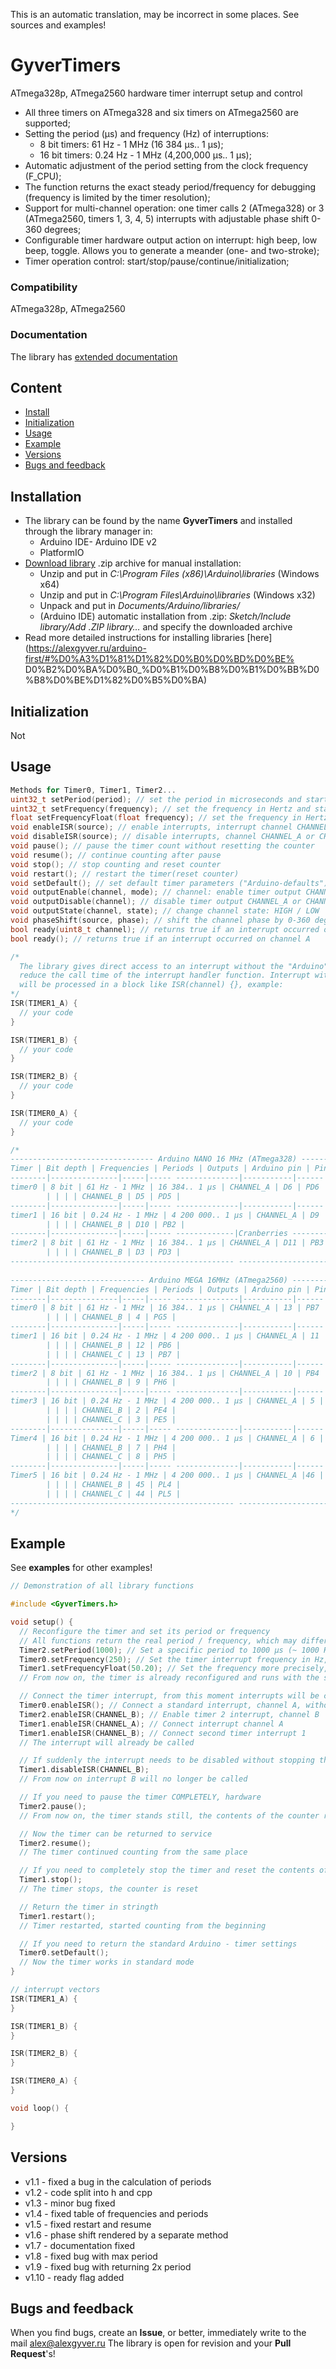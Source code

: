 This is an automatic translation, may be incorrect in some places. See sources and examples!

# GyverTimers
ATmega328p, ATmega2560 hardware timer interrupt setup and control
- All three timers on ATmega328 and six timers on ATmega2560 are supported;
- Setting the period (µs) and frequency (Hz) of interruptions:
    - 8 bit timers: 61 Hz - 1 MHz (16 384 µs.. 1 µs);
    - 16 bit timers: 0.24 Hz - 1 MHz (4,200,000 µs.. 1 µs);
- Automatic adjustment of the period setting from the clock frequency (F_CPU);
- The function returns the exact steady period/frequency for debugging (frequency is limited by the timer resolution);
- Support for multi-channel operation: one timer calls 2 (ATmega328) or
3 (ATmega2560, timers 1, 3, 4, 5) interrupts with adjustable phase shift 0-360 degrees;
- Configurable timer hardware output action on interrupt: high beep, low beep, toggle.
Allows you to generate a meander (one- and two-stroke);
- Timer operation control: start/stop/pause/continue/initialization;

### Compatibility
ATmega328p, ATmega2560

### Documentation
The library has [extended documentation](https://alexgyver.ru/GyverTimers/)

## Content
- [Install](#install)
- [Initialization](#init)
- [Usage](#usage)
- [Example](#example)
- [Versions](#versions)
- [Bugs and feedback](#feedback)

<a id="install"></a>
## Installation
- The library can be found by the name **GyverTimers** and installed through the library manager in:
    - Arduino IDE- Arduino IDE v2
    - PlatformIO
- [Download library](https://github.com/GyverLibs/GyverTimers/archive/refs/heads/main.zip) .zip archive for manual installation:
    - Unzip and put in *C:\Program Files (x86)\Arduino\libraries* (Windows x64)
    - Unzip and put in *C:\Program Files\Arduino\libraries* (Windows x32)
    - Unpack and put in *Documents/Arduino/libraries/*
    - (Arduino IDE) automatic installation from .zip: *Sketch/Include library/Add .ZIP library…* and specify the downloaded archive
- Read more detailed instructions for installing libraries [here] (https://alexgyver.ru/arduino-first/#%D0%A3%D1%81%D1%82%D0%B0%D0%BD%D0%BE% D0%B2%D0%BA%D0%B0_%D0%B1%D0%B8%D0%B1%D0%BB%D0%B8%D0%BE%D1%82%D0%B5%D0%BA)

<a id="init"></a>
## Initialization
Not

<a id="usage"></a>
## Usage
```cpp
Methods for Timer0, Timer1, Timer2...
uint32_t setPeriod(period); // set the period in microseconds and start the timer. Returns the real period (accuracy is limited by the resolution of the timer).
uint32_t setFrequency(frequency); // set the frequency in Hertz and start the timer. Returns the actual frequency (accuracy is limited by the resolution of the timer).
float setFrequencyFloat(float frequency); // set the frequency in Hertz and start the timer, decimals are allowed. Returns the actual frequency (accuracy is limited by the resolution of the timer).
void enableISR(source); // enable interrupts, interrupt channel CHANNEL_A or CHANNEL_B (+ CHANNEL_C for Mega2560)
void disableISR(source); // disable interrupts, channel CHANNEL_A or CHANNEL_B. The counting of the timer does not stop (channel A will be turned off without specifying the parameters).
void pause(); // pause the timer count without resetting the counter
void resume(); // continue counting after pause
void stop(); // stop counting and reset counter
void restart(); // restart the timer(reset counter)
void setDefault(); // set default timer parameters ("Arduino-defaults")
void outputEnable(channel, mode); // channel: enable timer output CHANNEL_A or CHANNEL_B (+ CHANNEL_C for Mega2560). Mode: TOGGLE_PIN, CLEAR_PIN, SET_PIN (toggle/disable/enable pin by interrupt)
void outputDisable(channel); // disable timer output CHANNEL_A or CHANNEL_B (+ CHANNEL_C for Mega2560, see timer table)
void outputState(channel, state); // change channel state: HIGH / LOW
void phaseShift(source, phase); // shift the channel phase by 0-360 degrees (for 8 bit timers, only channel B moves)
bool ready(uint8_t channel); // returns true if an interrupt occurred on the specified channel
bool ready(); // returns true if an interrupt occurred on channel A

/*
  The library gives direct access to an interrupt without the "Arduino" attachInterrupt, which allows
  reduce the call time of the interrupt handler function. Interrupt with configured frequency
  will be processed in a block like ISR(channel) {}, example:
*/
ISR(TIMER1_A) {
  // your code
}

ISR(TIMER1_B) {
  // your code
}

ISR(TIMER2_B) {
  // your code
}

ISR(TIMER0_A) {
  // your code
}

/*
-------------------------------- Arduino NANO 16 MHz (ATmega328) ----------- ------------------------
Timer | Bit depth | Frequencies | Periods | Outputs | Arduino pin | Pin MK |
--------|---------------|-----|----- --------------|-----------|------|------- |
timer0 | 8 bit | 61 Hz - 1 MHz | 16 384.. 1 µs | CHANNEL_A | D6 | PD6 |
        | | | | CHANNEL_B | D5 | PD5 |
--------|---------------|-----|----- --------------|-----------|------|------- |
timer1 | 16 bit | 0.24 Hz - 1 MHz | 4 200 000.. 1 µs | CHANNEL_A | D9 | PB1 |
        | | | | CHANNEL_B | D10 | PB2 |
--------|---------------|-----|----- -------------|Cranberries -----------|-------|-------|
timer2 | 8 bit | 61 Hz - 1 MHz | 16 384.. 1 µs | CHANNEL_A | D11 | PB3 |
        | | | | CHANNEL_B | D3 | PD3 |
-------------------------------------------------- --------------------------------------------------
                        
------------------------------ Arduino MEGA 16MHz (ATmega2560) ------------- -----------------------
Timer | Bit depth | Frequencies | Periods | Outputs | Arduino pin | Pin MK |
--------|---------------|-----|----- --------------|-----------|------|------- |
timer0 | 8 bit | 61 Hz - 1 MHz | 16 384.. 1 µs | CHANNEL_A | 13 | PB7 |
        | | | | CHANNEL_B | 4 | PG5 |
--------|---------------|-----|----- --------------|-----------|------|------- |
timer1 | 16 bit | 0.24 Hz - 1 MHz | 4 200 000.. 1 µs | CHANNEL_A | 11 | PB5 |
        | | | | CHANNEL_B | 12 | PB6 |
        | | | | CHANNEL_C | 13 | PB7 |
--------|---------------|-----|----- --------------|-----------|------|------- |
timer2 | 8 bit | 61 Hz - 1 MHz | 16 384.. 1 µs | CHANNEL_A | 10 | PB4 |
        | | | | CHANNEL_B | 9 | PH6 |
--------|---------------|-----|----- --------------|-----------|------|------- |
timer3 | 16 bit | 0.24 Hz - 1 MHz | 4 200 000.. 1 µs | CHANNEL_A | 5 | PE3 |
        | | | | CHANNEL_B | 2 | PE4 |
        | | | | CHANNEL_C | 3 | PE5 |
--------|---------------|-----|----- --------------|-----------|------|------- |
Timer4 | 16 bit | 0.24 Hz - 1 MHz | 4 200 000.. 1 µs | CHANNEL_A | 6 | PH3 |
        | | | | CHANNEL_B | 7 | PH4 |
        | | | | CHANNEL_C | 8 | PH5 |
--------|---------------|-----|----- --------------|-----------|------|------- |
Timer5 | 16 bit | 0.24 Hz - 1 MHz | 4 200 000.. 1 µs | CHANNEL_A |46 | PL3 |
        | | | | CHANNEL_B | 45 | PL4 |
        | | | | CHANNEL_C | 44 | PL5 |
-------------------------------------------------- --------------------------------------------------
*/
```

<a id="example"></a>
## Example
See **examples** for other examples!
```cpp
// Demonstration of all library functions

#include <GyverTimers.h>

void setup() {
  // Reconfigure the timer and set its period or frequency
  // All functions return the real period / frequency, which may differ from the entered ones
  Timer2.setPeriod(1000); // Set a specific period to 1000 µs (~ 1000 Hz), will return the real period in µs
  Timer0.setFrequency(250); // Set the timer interrupt frequency in Hz, returns the actual frequency in hertz
  Timer1.setFrequencyFloat(50.20); // Set the frequency more precisely, in fractional numbers, relevant for low frequencies and timer 1
  // From now on, the timer is already reconfigured and runs with the selected frequency / period

  // Connect the timer interrupt, from this moment interrupts will be called
  Timer0.enableISR(); // Connect a standard interrupt, channel A, without phase shift
  Timer2.enableISR(CHANNEL_B); // Enable timer 2 interrupt, channel B
  Timer1.enableISR(CHANNEL_A); // Connect interrupt channel A
  Timer1.enableISR(CHANNEL_B); // Connect second timer interrupt 1
  // The interrupt will already be called

  // If suddenly the interrupt needs to be disabled without stopping the timer
  Timer1.disableISR(CHANNEL_B);
  // From now on interrupt B will no longer be called

  // If you need to pause the timer COMPLETELY, hardware
  Timer2.pause();
  // From now on, the timer stands still, the contents of the counter remain untouched

  // Now the timer can be returned to service
  Timer2.resume();
  // The timer continued counting from the same place

  // If you need to completely stop the timer and reset the contents of the counter
  Timer1.stop();
  // The timer stops, the counter is reset

  // Return the timer in stringth
  Timer1.restart();
  // Timer restarted, started counting from the beginning

  // If you need to return the standard Arduino - timer settings
  Timer0.setDefault();
  // Now the timer works in standard mode
}

// interrupt vectors
ISR(TIMER1_A) {
}

ISR(TIMER1_B) {
}

ISR(TIMER2_B) {
}

ISR(TIMER0_A) {
}

void loop() {

}
```

<a id="versions"></a>
## Versions
- v1.1 - fixed a bug in the calculation of periods
- v1.2 - code split into h and cpp
- v1.3 - minor bug fixed
- v1.4 - fixed table of frequencies and periods
- v1.5 - fixed restart and resume
- v1.6 - phase shift rendered by a separate method
- v1.7 - documentation fixed
- v1.8 - fixed bug with max period
- v1.9 - fixed bug with returning 2x period
- v1.10 - ready flag added

<a id="feedback"></a>
## Bugs and feedback
When you find bugs, create an **Issue**, or better, immediately write to the mail [alex@alexgyver.ru](mailto:alex@alexgyver.ru)
The library is open for revision and your **Pull Request**'s!